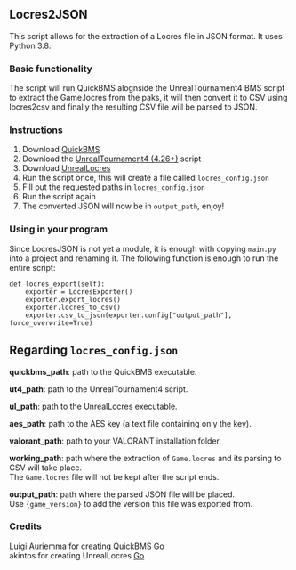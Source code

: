 ## Locres2JSON
This script allows for the extraction of a Locres file in JSON format. It uses Python 3.8.
### Basic functionality
The script will run QuickBMS alognside the UnrealTournament4 BMS script to extract the Game.locres from the paks, it will then convert it to CSV using locres2csv and finally the resulting CSV file will be parsed to JSON.
### Instructions
1. Download [QuickBMS](http://aluigi.altervista.org/papers/quickbms.zip)
2. Download the [UnrealTournament4 (4.26+)](https://zenhax.com/download/file.php?id=12861) script
3. Download [UnrealLocres](https://github.com/akintos/UnrealLocres)
4. Run the script once, this will create a file called `locres_config.json`
5. Fill out the requested paths in `locres_config.json`
6. Run the script again
7. The converted JSON will now be in `output_path`, enjoy!
### Using in your program
Since LocresJSON is not yet a module, it is enough with copying `main.py` into a project and renaming it. The following function is enough to run the entire script:  
```
def locres_export(self):
    exporter = LocresExporter()
    exporter.export_locres()
    exporter.locres_to_csv()
    exporter.csv_to_json(exporter.config["output_path"], force_overwrite=True)
```
        
## Regarding `locres_config.json`
**quickbms_path**: path to the QuickBMS executable.

**ut4_path**: path to the UnrealTournament4 script.

**ul_path**: path to the UnrealLocres executable.

**aes_path**: path to the AES key (a text file containing only the key).

**valorant_path**: path to your VALORANT installation folder.

**working_path**: path where the extraction of `Game.locres` and its parsing to CSV will take place.  
The `Game.locres` file will not be kept after the script ends.

**output_path**: path where the parsed JSON file will be placed.  
Use `{game_version}` to add the version this file was exported from.

### Credits
Luigi Auriemma for creating QuickBMS [Go](https://aluigi.altervista.org/)  
akintos for creating UnrealLocres [Go](https://zenhax.com/viewtopic.php?t=1022&start=40)